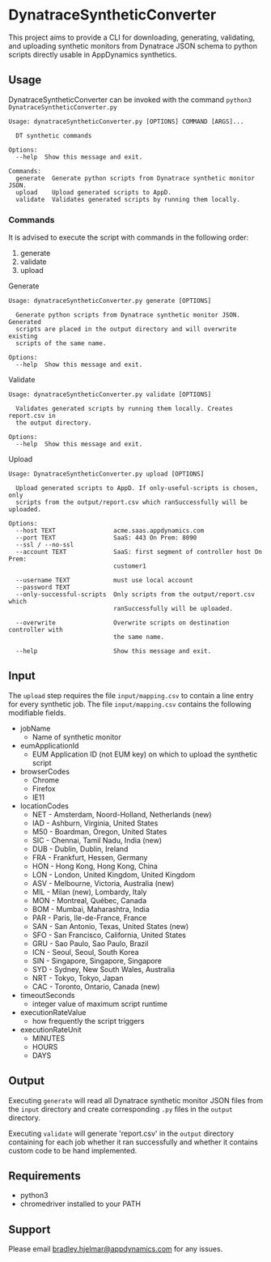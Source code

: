 # DynatraceSyntheticConverter

This project aims to provide a CLI for downloading, generating, validating, and uploading synthetic monitors from Dynatrace JSON schema to python scripts directly usable in AppDynamics synthetics.

## Usage

DynatraceSyntheticConverter can be invoked with the command `python3 DynatraceSyntheticConverter.py`
```
Usage: dynatraceSyntheticConverter.py [OPTIONS] COMMAND [ARGS]...

  DT synthetic commands

Options:
  --help  Show this message and exit.

Commands:
  generate  Generate python scripts from Dynatrace synthetic monitor JSON.
  upload    Upload generated scripts to AppD.
  validate  Validates generated scripts by running them locally.
```
### Commands


It is advised to execute the script with commands in the following order:
1. generate
2. validate
3. upload

Generate
```
Usage: dynatraceSyntheticConverter.py generate [OPTIONS]

  Generate python scripts from Dynatrace synthetic monitor JSON. Generated
  scripts are placed in the output directory and will overwrite existing
  scripts of the same name.

Options:
  --help  Show this message and exit.
```

Validate
```
Usage: dynatraceSyntheticConverter.py validate [OPTIONS]

  Validates generated scripts by running them locally. Creates report.csv in
  the output directory.

Options:
  --help  Show this message and exit.
```

Upload
```
Usage: DynatraceSyntheticConverter.py upload [OPTIONS]

  Upload generated scripts to AppD. If only-useful-scripts is chosen, only
  scripts from the output/report.csv which ranSuccessfully will be uploaded.

Options:
  --host TEXT                acme.saas.appdynamics.com
  --port TEXT                SaaS: 443 On Prem: 8090
  --ssl / --no-ssl
  --account TEXT             SaaS: first segment of controller host On Prem:
                             customer1

  --username TEXT            must use local account
  --password TEXT
  --only-successful-scripts  Only scripts from the output/report.csv which
                             ranSuccessfully will be uploaded.

  --overwrite                Overwrite scripts on destination controller with
                             the same name.

  --help                     Show this message and exit.
```
## Input

The `upload` step requires the file `input/mapping.csv` to contain a line entry for every synthetic job.
The file `input/mapping.csv` contains the following modifiable fields.
- jobName
    - Name of synthetic monitor
- eumApplicationId
    - EUM Application ID (not EUM key) on which to upload the synthetic script
- browserCodes
    - Chrome
    - Firefox
    - IE11
- locationCodes
    - NET - Amsterdam, Noord-Holland, Netherlands (new)
    - IAD - Ashburn, Virginia, United States
    - M50 - Boardman, Oregon, United States
    - SIC - Chennai, Tamil Nadu, India (new)
    - DUB - Dublin, Dublin, Ireland
    - FRA - Frankfurt, Hessen, Germany
    - HON - Hong Kong, Hong Kong, China
    - LON - London, United Kingdom, United Kingdom
    - ASV - Melbourne, Victoria, Australia (new)
    - MIL - Milan (new), Lombardy, Italy
    - MON - Montreal, Québec, Canada
    - BOM - Mumbai, Maharashtra, India
    - PAR - Paris, Ile-de-France, France
    - SAN - San Antonio, Texas, United States (new)
    - SFO - San Francisco, California, United States
    - GRU - Sao Paulo, Sao Paulo, Brazil
    - ICN - Seoul, Seoul, South Korea
    - SIN - Singapore, Singapore, Singapore
    - SYD - Sydney, New South Wales, Australia
    - NRT - Tokyo, Tokyo, Japan
    - CAC - Toronto, Ontario, Canada (new)
- timeoutSeconds
    - integer value of maximum script runtime
- executionRateValue
    - how frequently the script triggers
- executionRateUnit
    - MINUTES
    - HOURS
    - DAYS

## Output
Executing `generate` will read all Dynatrace synthetic monitor JSON files from the `input` directory and create corresponding `.py` files in the `output` directory.

Executing `validate` will generate 'report.csv' in the `output` directory containing for each job whether it ran successfully and whether it contains custom code to be hand implemented. 

## Requirements
- python3
- chromedriver installed to your PATH

## Support
Please email bradley.hjelmar@appdynamics.com for any issues.
